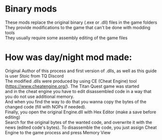 # Binary mods

These mods replace the original binary (.exe or .dll) files in the game folders  
They provide modifications to the game that can't be done with modding tools  
They usually require some assembly editing of the game files

# How was day/night mod made:
Original Author of this process and first version of .dlls, as well as this guide is user Stoic from TQ Discord  
The modified .dlls were produced by using CE (Cheat Engine) tool (https://www.cheatengine.org/). The Titan Quest game was started  
and in the cheat engine you have to edit disassembled code in a way that you do not use additional memory.  
And when you find the way to do that you wanna copy the bytes of the changed code (fill with NOPs if needed).  
Finally, you open the original Engine.dll with Hex Editor (make a save before editing)  
Search for the original bytes of the wanted code, and overwrite it with the news (edited code's bytes).
To disassemble the code, you just assign Cheat Engine to the game process and press Memory View  

